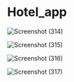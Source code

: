 # Hotel_app

![Screenshot (314)](https://github.com/user-attachments/assets/0c0bff36-7426-424d-b27a-5aa709a703d6)


![Screenshot (315)](https://github.com/user-attachments/assets/734dca44-10af-471e-b733-e281925df310)


![Screenshot (316)](https://github.com/user-attachments/assets/e658ac59-4745-4daa-a010-4c9350da2cab)


![Screenshot (317)](https://github.com/user-attachments/assets/324b2bf5-d501-4ec1-bd4d-d234e6c96a6d)
